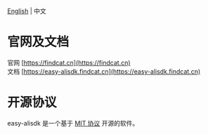 [English](./README.md) | 中文
# 官网及文档
官网 [https://findcat.cn](https://findcat.cn)   
文档 [https://easy-alisdk.findcat.cn](https://easy-alisdk.findcat.cn)

# 开源协议

easy-alisdk 是一个基于 [MIT 协议](https://github.com/liangguifeng/easy-alisdk/blob/master/LICENSE) 开源的软件。
